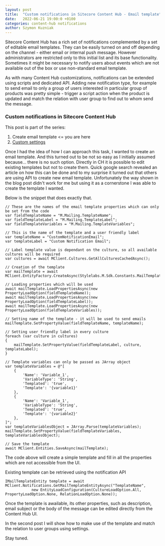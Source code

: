 ```yaml
---
layout: post
title:  "Custom notifications in Sitecore Content Hub - Email template"
date:   2022-06-21 19:00:0 +0100
categories: content-hub notifications
author: Szymon Kuzniak
---
```


Sitecore Content Hub has a rich set of notifications complemented by a set of editable email templates.
They can be easily turned on and off depending on the channel - either email or internal push message.
However administrators are restricted only to this initial list and its base functionality.
Sometimes it might be necessary to notify users about events which are not available out of the box or use non-standard email template.

As with many Content Hub customizations, notifications can be extended using scripts and dedicated API.
Adding new notification type, for example to send email to only a group of users interested in particular group of products was pretty simple - trigger a script action when the product is updated and match the relation with user group to find out to whom send the message.

### Custom notifications in Sitecore Content Hub

This post is part of the series:

1. Create email template <= you are here
2. [Custom settings](/2022/07/10/custom-notifications-content-hub-settings)

Once I had the idea of how I can approach this task, I wanted to create an email template.
And this turned out to be not so easy as I initially assumed because... there is no such option.
Directly in CH it is possible to edit existing templates but not to create them.
Quick google search revealed an article on how this can be done and to my surprise it turned out that others are using API to create new email template.
Unfortunately the way shown in the blog post didn't work for me but using it as a cornerstone I was able to create the template I wanted.

Below is the snippet that does exactly that.


    // These are the names of the email template properties which can only be set from the code
    var fieldTemplateName = "M.Mailing.TemplateName";
    var fieldTemplateLabel = "M.Mailing.TemplateLabel";
    var fieldTemplateVariables = "M.Mailing.TemplateVariables";

    // This is the name of the template and a user friendly label
    var templateName = "CustomNotificationEmail";
    var templateLabel = "Custom Notification Email";

    // Label template value is dependant on the culture, so all available cultures will be required
    var cultures = await MClient.Cultures.GetAllCulturesCachedAsync();

    // Creation of the template
    var mailTemplate = await MClient.EntityFactory.CreateAsync(Stylelabs.M.Sdk.Constants.MailTemplate.DefinitionName);

    // Loading properties which will be used
    await mailTemplate.LoadPropertiesAsync(new PropertyLoadOption(fieldTemplateName));
    await mailTemplate.LoadPropertiesAsync(new PropertyLoadOption(fieldTemplateLabel));
    await mailTemplate.LoadPropertiesAsync(new PropertyLoadOption(fieldTemplateVariables));

    // Setting name of the template - it will be used to send emails
    mailTemplate.SetPropertyValue(fieldTemplateName, templateName);
    
    // Setting user friendly label in every culture
    foreach (var culture in cultures)
    {
        mailTemplate.SetPropertyValue(fieldTemplateLabel, culture, templateLabel);
    }

    // Template variables can only be passed as JArray object
    var templateVariables = @"[
        { 
            'Name': 'Variable_1',
            'VariableType': 'String',
            'Templated': 'true',
            'Template': '{variable1}'
        },
        { 
            'Name': 'Variable_1',
            'VariableType': 'String',
            'Templated': 'true',
            'Template': '{variable2}'
        },
    ]";
    var templateVariablesObject = JArray.Parse(templateVariables);
    mailTemplate.SetPropertyValue(fieldTemplateVariables, templateVariablesObject);

    // Save the template
    await MClient.Entities.SaveAsync(mailTemplate);


The code above will create a simple template and fill in all the properties which are not accessible from the UI.

Existing template can be retrieved using the notification API

    IMailTemplateEntity template = await MClient.Notifications.GetMailTemplateEntityAsync("TemplateName", 
                new EntityLoadConfiguration(CultureLoadOption.All, PropertyLoadOption.None, RelationLoadOption.None));

Once the template is awailable, its other properties, such as description, email subject or the body of the message can be edited directly from the Content Hub UI.

In the second post I will show how to make use of the template and match the relation to user groups using settings.

Stay tuned.